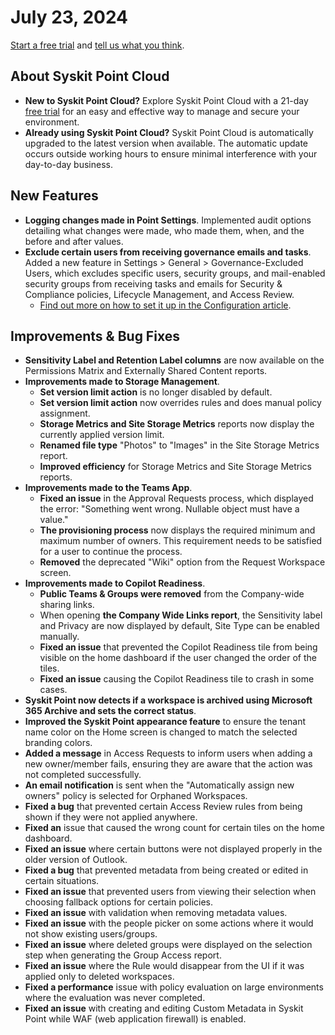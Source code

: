﻿---
description: >-
  This article lists improvements and bug fixes in the Syskit Point Cloud
  version 2024.4.54.1
---

# July 23, 2024

[Start a free trial](https://www.syskit.com/products/point/free-trial/) and [tell us what you think](https://www.syskit.com/company/contact-us/).

## About Syskit Point Cloud

* **New to Syskit Point Cloud?** Explore Syskit Point Cloud with a 21-day [free trial](https://www.syskit.com/products/point/free-trial/) for an easy and effective way to manage and secure your environment.
* **Already using Syskit Point Cloud?** Syskit Point Cloud is automatically upgraded to the latest version when available. The automatic update occurs outside working hours to ensure minimal interference with your day-to-day business.

## New Features

* **Logging changes made in Point Settings**. Implemented audit options detailing what changes were made, who made them, when, and the before and after values.
* **Exclude certain users from receiving governance emails and tasks**. Added a new feature in Settings > General > Governance-Excluded Users, which excludes specific users, security groups, and mail-enabled security groups from receiving tasks and emails for Security & Compliance policies, Lifecycle Management, and Access Review.
  * [Find out more on how to set it up in the Configuration article](../../configuration/exclude-users-tasks.md).

## Improvements & Bug Fixes

* **Sensitivity Label and Retention Label columns** are now available on the Permissions Matrix and Externally Shared Content reports.
* **Improvements made to Storage Management**. &#x20;
  * **Set version limit action** is no longer disabled by default.
  * **Set version limit action** now overrides rules and does manual policy assignment.
  * **Storage Metrics and Site Storage Metrics** reports now display the currently applied version limit.
  * **Renamed file type** "Photos" to "Images" in the Site Storage Metrics report.
  * **Improved efficiency** for Storage Metrics and Site Storage Metrics reports.
* **Improvements made to the Teams App**.
  * **Fixed an issue** in the Approval Requests process, which displayed the error: "Something went wrong. Nullable object must have a value."
  * **The provisioning process** now displays the required minimum and maximum number of owners. This requirement needs to be satisfied for a user to continue the process.
  * **Removed** the deprecated "Wiki" option from the Request Workspace screen.
* **Improvements made to Copilot Readiness**.
  * **Public Teams & Groups were removed** from the Company-wide sharing links.
  * When opening **the Company Wide Links report**, the Sensitivity label and Privacy are now displayed by default, Site Type can be enabled manually.
  * **Fixed an issue** that prevented the Copilot Readiness tile from being visible on the home dashboard if the user changed the order of the tiles.
  * **Fixed an issue** causing the Copilot Readiness tile to crash in some cases.
* **Syskit Point now detects if a workspace is archived using Microsoft 365 Archive and sets the correct status**.
* **Improved the Syskit Point appearance feature** to ensure the tenant name color on the Home screen is changed to match the selected branding colors.
* **Added a message** in Access Requests to inform users when adding a new owner/member fails, ensuring they are aware that the action was not completed successfully.
* **An email notification** is sent when the "Automatically assign new owners" policy is selected for Orphaned Workspaces.
* **Fixed a bug** that prevented certain Access Review rules from being shown if they were not applied anywhere.
* **Fixed an** issue that caused the wrong count for certain tiles on the home dashboard.
* **Fixed an issue** where certain buttons were not displayed properly in the older version of Outlook.
* **Fixed a bug** that prevented metadata from being created or edited in certain situations.
* **Fixed an issue** that prevented users from viewing their selection when choosing fallback options for certain policies.
* **Fixed an issue** with validation when removing metadata values.
* **Fixed an issue** with the people picker on some actions where it would not show existing users/groups.
* **Fixed an issue** where deleted groups were displayed on the selection step when generating the Group Access report.
* **Fixed an issue** where the Rule would disappear from the UI if it was applied only to deleted workspaces.
* **Fixed a performance** issue with policy evaluation on large environments where the evaluation was never completed.
* **Fixed an issue** with creating and editing Custom Metadata in Syskit Point while WAF (web application firewall) is enabled.
